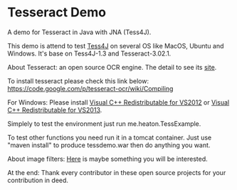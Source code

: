 Tesseract Demo
========

A demo for Tesseract in Java with JNA (Tess4J).

This demo is attend to test <a href="http://tess4j.sourceforge.net/" target="_blank">Tess4J</a> on several OS like MacOS, Ubuntu and Windows. It's base on Tess4J-1.3 and Tesseract-3.02.1.

About Tesseract: an open source OCR engine. The detail to see its <a href="https://code.google.com/p/tesseract-ocr/" target="_blank">site</a>.

To install tesseract please check this link below:
<a href="https://code.google.com/p/tesseract-ocr/wiki/Compiling" target="_blank">https://code.google.com/p/tesseract-ocr/wiki/Compiling</a>

For Windows:
Please install <a href="http://www.microsoft.com/en-us/download/details.aspx?id=30679" target="_blank">Visual C++ Redistributable for VS2012</a> or <a href="http://www.microsoft.com/en-au/download/details.aspx?id=40784" target="_blank">Visual C++ Redistributable for VS2013</a>.

Simplely to test the environment just run me.heaton.TessExample.

To test other functions you need run it in a tomcat container. Just use "maven install" to produce tessdemo.war then do anything you want.

About image filters: <a href="http://www.jhlabs.com/ip/filters/index.html" target="_blank">Here</a> is maybe something you will be interested.

At the end:
Thank every contributor in these open source projects for your contribution in deed.

